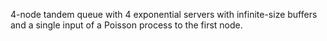  4-node tandem queue with 4 exponential servers with infinite-size buffers and a single input of a Poisson process to the first node.
